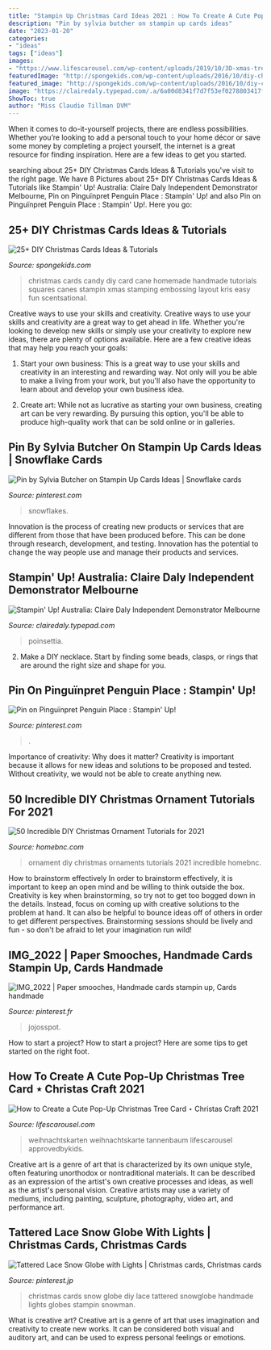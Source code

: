 ```yaml
---
title: "Stampin Up Christmas Card Ideas 2021 : How To Create A Cute Pop-up Christmas Tree Card ⋆ Christas Craft 2021"
description: "Pin by sylvia butcher on stampin up cards ideas"
date: "2023-01-20"
categories:
- "ideas"
tags: ["ideas"]
images:
- "https://www.lifescarousel.com/wp-content/uploads/2019/10/3D-xmas-tree-final-photo1-scaled.jpg"
featuredImage: "http://spongekids.com/wp-content/uploads/2016/10/diy-christmas-cards/4-diy-christmas-cards.jpg"
featured_image: "http://spongekids.com/wp-content/uploads/2016/10/diy-christmas-cards/4-diy-christmas-cards.jpg"
image: "https://clairedaly.typepad.com/.a/6a00d8341f7d7f53ef0278803417f4200d-600wi"
ShowToc: true
author: "Miss Claudie Tillman DVM"
---
```



When it comes to do-it-yourself projects, there are endless possibilities. Whether you’re looking to add a personal touch to your home décor or save some money by completing a project yourself, the internet is a great resource for finding inspiration. Here are a few ideas to get you started.

	

		
searching about 25+ DIY Christmas Cards Ideas &amp; Tutorials you've visit to the right page. We have 8 Pictures about 25+ DIY Christmas Cards Ideas &amp; Tutorials like Stampin&#039; Up! Australia: Claire Daly Independent Demonstrator Melbourne, Pin on Pinguïnpret Penguin Place : Stampin&#039; Up! and also Pin on Pinguïnpret Penguin Place : Stampin&#039; Up!. Here you go:
		
    
## 25+ DIY Christmas Cards Ideas &amp; Tutorials

<img loading=lazy src="http://spongekids.com/wp-content/uploads/2016/10/diy-christmas-cards/4-diy-christmas-cards.jpg" onerror="this.onerror=null;this.src='https://tse4.mm.bing.net/th?id=OIP.Eaq7rt0qODG1Xpko_NNhHwHaKA&amp;pid=15.1';" alt="25+ DIY Christmas Cards Ideas &amp; Tutorials">

_Source: spongekids.com_

>christmas cards candy diy card cane homemade handmade tutorials squares canes stampin xmas stamping embossing layout kris easy fun scentsational. 

	

Creative ways to use your skills and creativity.
Creative ways to use your skills and creativity are a great way to get ahead in life. Whether you're looking to develop new skills or simply use your creativity to explore new ideas, there are plenty of options available. Here are a few creative ideas that may help you reach your goals:
1. Start your own business: This is a great way to use your skills and creativity in an interesting and rewarding way. Not only will you be able to make a living from your work, but you'll also have the opportunity to learn about and develop your own business idea.

2. Create art: While not as lucrative as starting your own business, creating art can be very rewarding. By pursuing this option, you'll be able to produce high-quality work that can be sold online or in galleries.


    
## Pin By Sylvia Butcher On Stampin Up Cards Ideas | Snowflake Cards

<img loading=lazy src="https://i.pinimg.com/736x/9e/f4/d1/9ef4d17ab66a20eab1cd0b27e33f0225.jpg" onerror="this.onerror=null;this.src='https://tse1.mm.bing.net/th?id=OIP.iXxYrYnwXW3HV-CpXkK9aAHaJ4&amp;pid=15.1';" alt="Pin by Sylvia Butcher on Stampin Up Cards Ideas | Snowflake cards">

_Source: pinterest.com_

>snowflakes. 

	

Innovation is the process of creating new products or services that are different from those that have been produced before. This can be done through research, development, and testing. Innovation has the potential to change the way people use and manage their products and services.

    
## Stampin&#039; Up! Australia: Claire Daly Independent Demonstrator Melbourne

<img loading=lazy src="https://clairedaly.typepad.com/.a/6a00d8341f7d7f53ef0278803417f4200d-600wi" onerror="this.onerror=null;this.src='https://tse4.mm.bing.net/th?id=OIP.l6sgIcxv0DheYrTSPS3fxgHaLH&amp;pid=15.1';" alt="Stampin&#039; Up! Australia: Claire Daly Independent Demonstrator Melbourne">

_Source: clairedaly.typepad.com_

>poinsettia. 

	

2. Make a DIY necklace. Start by finding some beads, clasps, or rings that are around the right size and shape for you.

    
## Pin On Pinguïnpret Penguin Place : Stampin&#039; Up!

<img loading=lazy src="https://i.pinimg.com/736x/10/8e/03/108e032873b1dc86cad9f27ac004e0fc.jpg" onerror="this.onerror=null;this.src='https://tse2.mm.bing.net/th?id=OIP.QgtLrcPDuyRmsHwMMpiSvAHaHl&amp;pid=15.1';" alt="Pin on Pinguïnpret Penguin Place : Stampin&#039; Up!">

_Source: pinterest.com_

>. 

	

Importance of creativity: Why does it matter?
Creativity is important because it allows for new ideas and solutions to be proposed and tested. Without creativity, we would not be able to create anything new.

    
## 50 Incredible DIY Christmas Ornament Tutorials For 2021

<img loading=lazy src="https://homebnc.com/homeimg/2016/11/35-creative-diy-christmas-ornaments-homebnc.jpg" onerror="this.onerror=null;this.src='https://tse1.mm.bing.net/th?id=OIP.DgjQ3wCIrtRL8Gzv1FwulgHaQ2&amp;pid=15.1';" alt="50 Incredible DIY Christmas Ornament Tutorials for 2021">

_Source: homebnc.com_

>ornament diy christmas ornaments tutorials 2021 incredible homebnc. 

	

How to brainstorm effectively
In order to brainstorm effectively, it is important to keep an open mind and be willing to think outside the box. Creativity is key when brainstorming, so try not to get too bogged down in the details. Instead, focus on coming up with creative solutions to the problem at hand. It can also be helpful to bounce ideas off of others in order to get different perspectives. Brainstorming sessions should be lively and fun - so don't be afraid to let your imagination run wild!

    
## IMG_2022 | Paper Smooches, Handmade Cards Stampin Up, Cards Handmade

<img loading=lazy src="https://i.pinimg.com/736x/8b/2a/b1/8b2ab14df5361ed7d8dc572fc191327a.jpg" onerror="this.onerror=null;this.src='https://tse2.mm.bing.net/th?id=OIP.egS6iiFukHmZrRKhbJ0GdwHaJ3&amp;pid=15.1';" alt="IMG_2022 | Paper smooches, Handmade cards stampin up, Cards handmade">

_Source: pinterest.fr_

>jojosspot. 

	

How to start a project?
How to start a project? Here are some tips to get started on the right foot.

    
## How To Create A Cute Pop-Up Christmas Tree Card ⋆ Christas Craft 2021

<img loading=lazy src="https://www.lifescarousel.com/wp-content/uploads/2019/10/3D-xmas-tree-final-photo1-scaled.jpg" onerror="this.onerror=null;this.src='https://tse2.mm.bing.net/th?id=OIP.s3zy0CfMzdGtsxzgm2D-JgHaHa&amp;pid=15.1';" alt="How to Create a Cute Pop-Up Christmas Tree Card ⋆ Christas Craft 2021">

_Source: lifescarousel.com_

>weihnachtskarten weihnachtskarte tannenbaum lifescarousel approvedbykids. 

	

Creative art is a genre of art that is characterized by its own unique style, often featuring unorthodox or nontraditional materials. It can be described as an expression of the artist's own creative processes and ideas, as well as the artist's personal vision. Creative artists may use a variety of mediums, including painting, sculpture, photography, video art, and performance art.

    
## Tattered Lace Snow Globe With Lights | Christmas Cards, Christmas Cards

<img loading=lazy src="https://i.pinimg.com/736x/a1/57/3b/a1573beeb273502d39f37ede4090518f.jpg" onerror="this.onerror=null;this.src='https://tse1.mm.bing.net/th?id=OIP.Ld-KUdGzkishovApAyCKlwHaNK&amp;pid=15.1';" alt="Tattered Lace Snow Globe with Lights | Christmas cards, Christmas cards">

_Source: pinterest.jp_

>christmas cards snow globe diy lace tattered snowglobe handmade lights globes stampin snowman. 

	

What is creative art?
Creative art is a genre of art that uses imagination and creativity to create new works. It can be considered both visual and auditory art, and can be used to express personal feelings or emotions.

